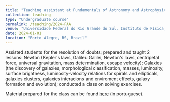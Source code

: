 ```yaml
---
title: "Teaching assistant at Fundamentals of Astronomy and Astrophysics"
collection: teaching
type: "Undergraduate course"
permalink: /teaching/2024-FAA
venue: "Universidade Federal do Rio Grande do Sul, Instituto de Física, Departamento de Astronomia"
date: 2024-01-01
location: "Porto Alegre, RS, Brazil"
---
```


Assisted students for the resolution of doubts; prepared and taught 2 lessons: Newton (Kepler's laws, Galileu Galilei, Newton's laws, centripetal force, universal gravitation, mass determination, escape velocity); Galaxies (the discovery of galaxies, morphological classification, masses, luminosity, surface brightness, luminosity-velocity relations for spirals and ellipticals, galaxies clusters, galaxies interacions and enviroment effects, galaxy formation and evolution); conducted a class on solving exercises.

Material prepared for the class can be found [here](https://sites.google.com/view/estudos-de-astrofisica) (in portuguese).
